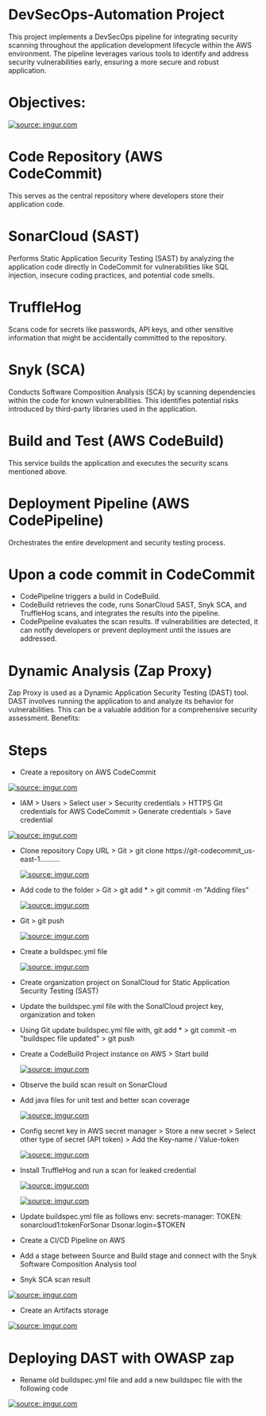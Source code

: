 # DevSecOps-Automation Project
This project implements a DevSecOps pipeline for integrating security scanning throughout the application development lifecycle within the AWS environment. The pipeline leverages various tools to identify and address security vulnerabilities early, ensuring a more secure and robust application.
# Objectives:
 <a href="https://imgur.com/9BxctDm"><img src="https://i.imgur.com//9BxctDm.png" title="source: imgur.com" /></a>
# Code Repository (AWS CodeCommit) 
This serves as the central repository where developers store their application code.
# SonarCloud (SAST)
Performs Static Application Security Testing (SAST) by analyzing the application code directly in CodeCommit for vulnerabilities like SQL injection, insecure coding practices, and potential code smells.
# TruffleHog
Scans code for secrets like passwords, API keys, and other sensitive information that might be accidentally committed to the repository.
# Snyk (SCA)
Conducts Software Composition Analysis (SCA) by scanning dependencies within the code for known vulnerabilities. This identifies potential risks introduced by third-party libraries used in the application.
# Build and Test (AWS CodeBuild)
This service builds the application and executes the security scans mentioned above.
# Deployment Pipeline (AWS CodePipeline)
Orchestrates the entire development and security testing process.
# Upon a code commit in CodeCommit
- CodePipeline triggers a build in CodeBuild.
- CodeBuild retrieves the code, runs SonarCloud SAST, Snyk SCA, and TruffleHog scans, and integrates the results into the pipeline.
- CodePipeline evaluates the scan results. If vulnerabilities are detected, it can notify developers or prevent deployment until the issues are addressed.
# Dynamic Analysis (Zap Proxy) 
Zap Proxy is used as a Dynamic Application Security Testing (DAST) tool. DAST involves running the application to and analyze its behavior for vulnerabilities. This can be a valuable addition for a comprehensive security assessment.
Benefits:
# Steps
- Create a repository on AWS CodeCommit

 <a href="https://imgur.com/xnG6YhB"><img src="https://i.imgur.com//xnG6YhB.png" title="source: imgur.com" /></a>
 
- IAM > Users > Select user > Security credentials > HTTPS Git credentials for AWS CodeCommit > Generate credentials > Save credential

 <a href="https://imgur.com/bVYfLZC"><img src="https://i.imgur.com//bVYfLZC.png" title="source: imgur.com" /></a>

- Clone repository Copy URL > Git > git clone https://git-codecommit_us-east-1..........

  <a href="https://imgur.com/FwqfVua"><img src="https://i.imgur.com//FwqfVua.png" title="source: imgur.com" /></a>
 
- Add code to the folder > Git > git add * > git commit -m "Adding files" 

  <a href="https://imgur.com/Vt4f07J"><img src="https://i.imgur.com//Vt4f07J.png" title="source: imgur.com" /></a>
  
- Git > git push
  
  <a href="https://imgur.com/48eqkT3"><img src="https://i.imgur.com//48eqkT3.png" title="source: imgur.com" /></a>

- Create a buildspec.yml file

  <a href="https://imgur.com/RCNLRxM"><img src="https://i.imgur.com//RCNLRxM.png" title="source: imgur.com" /></a>

- Create organization project on SonalCloud for Static Application Security Testing (SAST)
- Update the buildspec.yml file with the SonalCloud project key, organization and token
- Using Git update buildspec.yml file with, git add * > git commit -m "buildspec file updated" > git push
- Create a CodeBuild Project instance on AWS > Start build

  <a href="https://imgur.com/P70lP4J"><img src="https://i.imgur.com//P70lP4J.png" title="source: imgur.com" /></a>

- Observe the build scan result on SonarCloud
- Add java files for unit test and better scan coverage

  <a href="https://imgur.com/wlwvYtp"><img src="https://i.imgur.com//wlwvYtp.png" title="source: imgur.com" /></a>

- Config secret key in AWS secret manager > Store a new secret > Select other type of secret (API token) > Add the Key-name / Value-token

  <a href="https://imgur.com/DZ9F8H6"><img src="https://i.imgur.com//DZ9F8H6.png" title="source: imgur.com" /></a>

- Install TruffleHog and run a scan for leaked credential
 
  <a href="https://imgur.com/DZ9F8H6"><img src="https://i.imgur.com//DZ9F8H6.png" title="source: imgur.com" /></a>
  
  <a href="https://imgur.com/9AvgZEZ"><img src="https://i.imgur.com//9AvgZEZ.png" title="source: imgur.com" /></a>

- Update buildspec.yml file as follows 
    env:
    secrets-manager:
      TOKEN: sonarcloud1:tokenForSonar
      Dsonar.login=$TOKEN
 - Create a CI/CD Pipeline on AWS
 - Add a stage between Source and Build stage and connect with the Snyk Software Composition Analysis tool
 - Snyk SCA scan result

  <a href="https://imgur.com/bB69cqf"><img src="https://i.imgur.com//bB69cqf.png" title="source: imgur.com" /></a>

  - Create an Artifacts storage

  <a href="https://imgur.com/uRh3sUl"><img src="https://i.imgur.com//uRh3sUl.png" title="source: imgur.com" /></a>
  # Deploying DAST with OWASP zap
  
  - Rename old buildspec.yml file and add a new buildspec file with the following code

  <a href="https://imgur.com/k22fB0h"><img src="https://i.imgur.com//k22fB0h.png" title="source: imgur.com" /></a>



